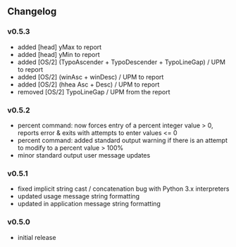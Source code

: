 ## Changelog

### v0.5.3

- added [head] yMax to report
- added [head] yMin to report
- added [OS/2] (TypoAscender + TypoDescender + TypoLineGap) / UPM to report
- added [OS/2] (winAsc + winDesc) / UPM to report
- added [OS/2] (hhea Asc + Desc) / UPM to report
- removed [OS/2] TypoLineGap / UPM from the report

### v0.5.2

- percent command: now forces entry of a percent integer value > 0, reports error & exits with attempts to enter values <= 0
- percent command: added standard output warning if there is an attempt to modify to a percent value > 100%
- minor standard output user message updates

### v0.5.1

- fixed implicit string cast / concatenation bug with Python 3.x interpreters
- updated usage message string formatting
- updated in application message string formatting

### v0.5.0

- initial release

